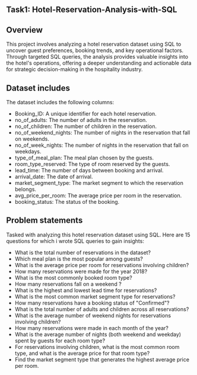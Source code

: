 ## Task1: Hotel-Reservation-Analysis-with-SQL
## Overview
This project involves analyzing a hotel reservation dataset using SQL to uncover guest preferences, booking trends, and key operational factors. Through targeted SQL queries, the analysis provides valuable insights into the hotel's operations, offering a deeper understanding and actionable data for strategic decision-making in the hospitality industry.
## Dataset includes 
The dataset includes the following columns:

- Booking_ID: A unique identifier for each hotel reservation.
- no_of_adults: The number of adults in the reservation.
- no_of_children: The number of children in the reservation.
- no_of_weekend_nights: The number of nights in the reservation that fall on weekends.
- no_of_week_nights: The number of nights in the reservation that fall on weekdays.
- type_of_meal_plan: The meal plan chosen by the guests.
- room_type_reserved: The type of room reserved by the guests.
- lead_time: The number of days between booking and arrival.
- arrival_date: The date of arrival.
- market_segment_type: The market segment to which the reservation belongs.
- avg_price_per_room: The average price per room in the reservation.
- booking_status: The status of the booking.
## Problem statements
Tasked with analyzing this hotel reservation dataset using SQL. Here are 15 questions for which i wrote SQL queries to gain insights:

- What is the total number of reservations in the dataset?
- Which meal plan is the most popular among guests?
- What is the average price per room for reservations involving children?
- How many reservations were made for the year 2018?
- What is the most commonly booked room type?
- How many reservations fall on a weekend ?
- What is the highest and lowest lead time for reservations?
- What is the most common market segment type for reservations?
- How many reservations have a booking status of "Confirmed"?
- What is the total number of adults and children across all reservations?
- What is the average number of weekend nights for reservations involving children?
- How many reservations were made in each month of the year?
- What is the average number of nights (both weekend and weekday) spent by guests for each room type?
- For reservations involving children, what is the most common room type, and what is the average price for that room type?
- Find the market segment type that generates the highest average price per room.
